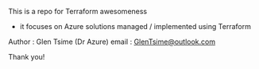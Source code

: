 This is a repo for Terraform awesomeness
* it focuses on Azure solutions managed / implemented using Terraform


Author :  Glen Tsime (Dr Azure)
email  :  GlenTsime@outlook.com


Thank you!